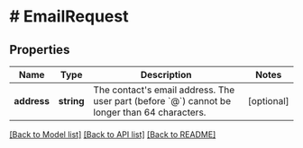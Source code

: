 # # EmailRequest

## Properties

Name | Type | Description | Notes
------------ | ------------- | ------------- | -------------
**address** | **string** | The contact&#39;s email address. The user part (before &#x60;@&#x60;) cannot be longer than 64 characters. | [optional] 

[[Back to Model list]](../../README.md#documentation-for-models) [[Back to API list]](../../README.md#documentation-for-api-endpoints) [[Back to README]](../../README.md)


